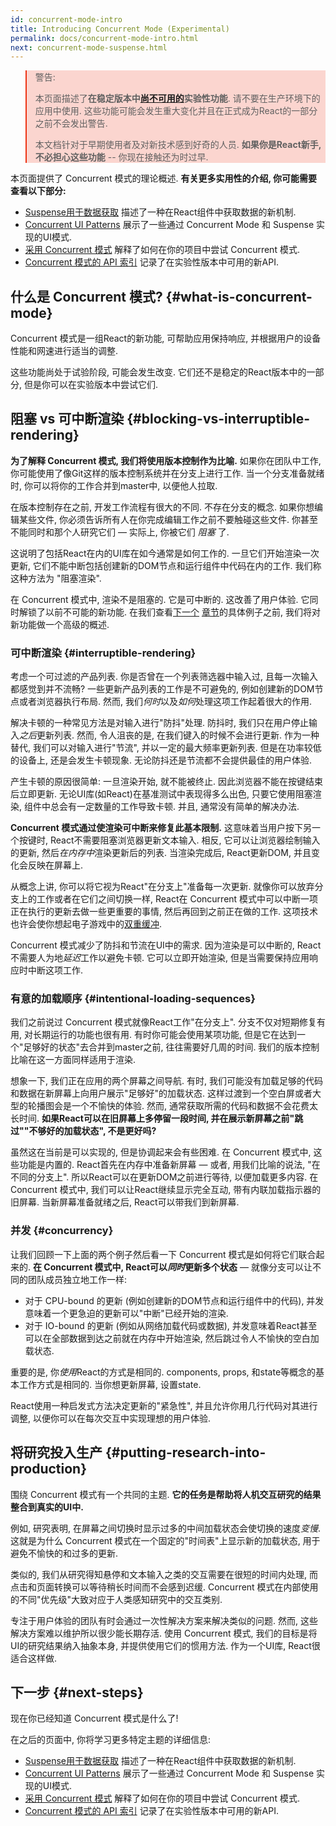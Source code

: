 ```yaml
---
id: concurrent-mode-intro
title: Introducing Concurrent Mode (Experimental)
permalink: docs/concurrent-mode-intro.html
next: concurrent-mode-suspense.html
---
```


<style>
.scary > blockquote {
  background-color: rgba(237, 51, 21, 0.2);
  border-left-color: #ed3315;
}
</style>

<div class="scary">

>警告:
>
>本页面描述了**在稳定版本中[尚不可用的](/docs/concurrent-mode-adoption.html)实验性功能**. 请不要在生产环境下的应用中使用. 这些功能可能会发生重大变化并且在正式成为React的一部分之前不会发出警告.
>
>本文档针对于早期使用者及对新技术感到好奇的人员. **如果你是React新手, 不必担心这些功能** -- 你现在接触还为时过早.

</div>

本页面提供了 Concurrent 模式的理论概述. **有关更多实用性的介绍, 你可能需要查看以下部分:**

* [Suspense用于数据获取](/docs/concurrent-mode-suspense.html) 描述了一种在React组件中获取数据的新机制.
* [Concurrent UI Patterns](/docs/concurrent-mode-patterns.html) 展示了一些通过 Concurrent Mode 和 Suspense 实现的UI模式.
* [采用 Concurrent 模式](/docs/concurrent-mode-adoption.html) 解释了如何在你的项目中尝试 Concurrent 模式.
* [Concurrent 模式的 API 索引](/docs/concurrent-mode-reference.html) 记录了在实验性版本中可用的新API.

## 什么是 Concurrent 模式? {#what-is-concurrent-mode}

Concurrent 模式是一组React的新功能, 可帮助应用保持响应, 并根据用户的设备性能和网速进行适当的调整.

这些功能尚处于试验阶段, 可能会发生改变. 它们还不是稳定的React版本中的一部分, 但是你可以在实验版本中尝试它们.

## 阻塞 vs 可中断渲染 {#blocking-vs-interruptible-rendering}

**为了解释 Concurrent 模式, 我们将使用版本控制作为比喻.** 如果你在团队中工作, 你可能使用了像Git这样的版本控制系统并在分支上进行工作. 当一个分支准备就绪时, 你可以将你的工作合并到master中, 以便他人拉取.

在版本控制存在之前, 开发工作流程有很大的不同. 不存在分支的概念. 如果你想编辑某些文件, 你必须告诉所有人在你完成编辑工作之前不要触碰这些文件. 你甚至不能同时和那个人研究它们 — 实际上, 你被它们 *阻塞* 了.

这说明了包括React在内的UI库在如今通常是如何工作的. 一旦它们开始渲染一次更新, 它们不能中断包括创建新的DOM节点和运行组件中代码在内的工作. 我们称这种方法为 "阻塞渲染".

在 Concurrent 模式中, 渲染不是阻塞的. 它是可中断的. 这改善了用户体验. 它同时解锁了以前不可能的新功能. 在我们查看[下一个](/docs/concurrent-mode-suspense.html) [章节](/docs/concurrent-mode-patterns.html)的具体例子之前, 我们将对新功能做一个高级的概述.

### 可中断渲染 {#interruptible-rendering}

考虑一个可过滤的产品列表. 你是否曾在一个列表筛选器中输入过, 且每一次输入都感觉到并不流畅? 一些更新产品列表的工作是不可避免的, 例如创建新的DOM节点或者浏览器执行布局. 然而, 我们*何时*以及*如何*处理这项工作起着很大的作用.

解决卡顿的一种常见方法是对输入进行"防抖"处理. 防抖时, 我们只在用户停止输入*之后*更新列表. 然而, 令人沮丧的是, 在我们键入的时候不会进行更新. 作为一种替代, 我们可以对输入进行"节流", 并以一定的最大频率更新列表. 但是在功率较低的设备上, 还是会发生卡顿现象. 无论防抖还是节流都不会提供最佳的用户体验.

产生卡顿的原因很简单: 一旦渲染开始, 就不能被终止. 因此浏览器不能在按键结束后立即更新. 无论UI库(如React)在基准测试中表现得多么出色, 只要它使用阻塞渲染, 组件中总会有一定数量的工作导致卡顿. 并且, 通常没有简单的解决办法.

**Concurrent 模式通过使渲染可中断来修复此基本限制.** 这意味着当用户按下另一个按键时, React不需要阻塞浏览器更新文本输入. 相反, 它可以让浏览器绘制输入的更新, 然后*在内存中*渲染更新后的列表. 当渲染完成后, React更新DOM, 并且变化会反映在屏幕上.

从概念上讲, 你可以将它视为React"在分支上"准备每一次更新. 就像你可以放弃分支上的工作或者在它们之间切换一样, React在 Concurrent 模式中可以中断一项正在执行的更新去做一些更重要的事情, 然后再回到之前正在做的工作. 这项技术也许会使你想起电子游戏中的[双重缓冲](https://wiki.osdev.org/Double_Buffering).

Concurrent 模式减少了防抖和节流在UI中的需求. 因为渲染是可以中断的, React不需要人为地*延迟*工作以避免卡顿. 它可以立即开始渲染, 但是当需要保持应用响应时中断这项工作.

### 有意的加载顺序 {#intentional-loading-sequences}

我们之前说过 Concurrent 模式就像React工作"在分支上". 分支不仅对短期修复有用, 对长期运行的功能也很有用. 有时你可能会使用某项功能, 但是它在达到一个"足够好的状态"去合并到master之前, 往往需要好几周的时间. 我们的版本控制比喻在这一方面同样适用于渲染.

想象一下, 我们正在应用的两个屏幕之间导航. 有时, 我们可能没有加载足够的代码和数据在新屏幕上向用户展示"足够好"的加载状态. 这样过渡到一个空白屏或者大型的轮播图会是一个不愉快的体验. 然而, 通常获取所需的代码和数据不会花费太长时间. **如果React可以在旧屏幕上多停留一段时间, 并在展示新屏幕之前"跳过""不够好的加载状态", 不是更好吗?**

虽然这在当前是可以实现的, 但是协调起来会有些困难. 在 Concurrent 模式中, 这些功能是内置的. React首先在内存中准备新屏幕 — 或者, 用我们比喻的说法, "在不同的分支上". 所以React可以在更新DOM之前进行等待, 以便加载更多内容. 在 Concurrent 模式中, 我们可以让React继续显示完全互动, 带有内联加载指示器的旧屏幕. 当新屏幕准备就绪之后, React可以带我们到新屏幕.

### 并发 {#concurrency}

让我们回顾一下上面的两个例子然后看一下 Concurrent 模式是如何将它们联合起来的. **在 Concurrent 模式中, React可以*同时*更新多个状态** — 就像分支可以让不同的团队成员独立地工作一样:

* 对于 CPU-bound 的更新 (例如创建新的DOM节点和运行组件中的代码), 并发意味着一个更急迫的更新可以"中断"已经开始的渲染.
* 对于 IO-bound 的更新 (例如从网络加载代码或数据), 并发意味着React甚至可以在全部数据到达之前就在内存中开始渲染, 然后跳过令人不愉快的空白加载状态.

重要的是, 你*使用*React的方式是相同的. components, props, 和state等概念的基本工作方式是相同的. 当你想更新屏幕, 设置state.

React使用一种启发式方法决定更新的"紧急性", 并且允许你用几行代码对其进行调整, 以便你可以在每次交互中实现理想的用户体验.

## 将研究投入生产 {#putting-research-into-production}

围绕 Concurrent 模式有一个共同的主题. **它的任务是帮助将人机交互研究的结果整合到真实的UI中.**

例如, 研究表明, 在屏幕之间切换时显示过多的中间加载状态会使切换的速度*变慢*. 这就是为什么 Concurrent 模式在一个固定的"时间表"上显示新的加载状态, 用于避免不愉快的和过多的更新.

类似的, 我们从研究得知悬停和文本输入之类的交互需要在很短的时间内处理, 而点击和页面转换可以等待稍长时间而不会感到迟缓. Concurrent 模式在内部使用的不同"优先级"大致对应于人类感知研究中的交互类别.

专注于用户体验的团队有时会通过一次性解决方案来解决类似的问题. 然而, 这些解决方案难以维护所以很少能长期存活. 使用 Concurrent 模式, 我们的目标是将UI的研究结果纳入抽象本身, 并提供使用它们的惯用方法. 作为一个UI库, React很适合这样做.

## 下一步 {#next-steps}

现在你已经知道 Concurrent 模式是什么了!

在之后的页面中, 你将学习更多特定主题的详细信息:

* [Suspense用于数据获取](/docs/concurrent-mode-suspense.html) 描述了一种在React组件中获取数据的新机制.
* [Concurrent UI Patterns](/docs/concurrent-mode-patterns.html) 展示了一些通过 Concurrent Mode 和 Suspense 实现的UI模式.
* [采用 Concurrent 模式](/docs/concurrent-mode-adoption.html) 解释了如何在你的项目中尝试 Concurrent 模式.
* [Concurrent 模式的 API 索引](/docs/concurrent-mode-reference.html) 记录了在实验性版本中可用的新API.
